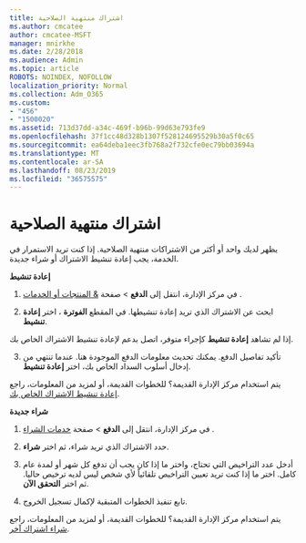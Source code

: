 ```yaml
---
title: اشتراك منتهية الصلاحية
ms.author: cmcatee
author: cmcatee-MSFT
manager: mnirkhe
ms.date: 2/28/2018
ms.audience: Admin
ms.topic: article
ROBOTS: NOINDEX, NOFOLLOW
localization_priority: Normal
ms.collection: Adm_O365
ms.custom:
- "456"
- "1500020"
ms.assetid: 713d37dd-a34c-469f-b96b-99d63e793fe9
ms.openlocfilehash: 37f1cc48d328b1307f528124695529b30a5f0c65
ms.sourcegitcommit: ea64deba1eec3fb768a2f732cfe0ec79bb03694a
ms.translationtype: MT
ms.contentlocale: ar-SA
ms.lasthandoff: 08/23/2019
ms.locfileid: "36575575"
---
```

# <a name="expired-subscription"></a>اشتراك منتهية الصلاحية

يظهر لديك واحد أو أكثر من الاشتراكات منتهية الصلاحية. إذا كنت تريد الاستمرار في الخدمة، يجب إعادة تنشيط الاشتراك أو شراء جديدة.
  
**إعادة تنشيط**
  
1. في مركز الإدارة، انتقل إلى **الدفع** \> صفحة [& المنتجات أو الخدمات](https://go.microsoft.com/fwlink/p/?linkid=842054) .

2. ابحث عن الاشتراك الذي تريد إعادة تنشيطها. في المقطع **الفوترة** ، اختر **إعادة تنشيط**.

إذا لم تشاهد **إعادة تنشيط** كإجراء متوفر، اتصل بدعم لإعادة تنشيط الاشتراك الخاص بك.

3. تأكيد تفاصيل الدفع. يمكنك تحديث معلومات الدفع الموجودة هنا. عندما تنتهي من إدخال أسلوب السداد الخاص بك، اختر **إعادة تنشيط**.

يتم استخدام مركز الإدارة القديمة؟ للخطوات القديمة، أو لمزيد من المعلومات، راجع [إعادة تنشيط الاشتراك الخاص بك](https://docs.microsoft.com/office365/admin/subscriptions-and-billing/reactivate-your-subscription).

**شراء جديدة**
  
1. في مركز الإدارة، انتقل إلى **الدفع** \> صفحة [خدمات الشراء](https://go.microsoft.com/fwlink/p/?linkid=868433) .

2. حدد الاشتراك الذي تريد شراء، ثم اختر **شراء**.

3. أدخل عدد التراخيص التي تحتاج، واختر ما إذا كان يجب أن تدفع كل شهر أو لمدة عام كامل. اختر ما إذا كنت تريد تعيين التراخيص تلقائياً لأي شخص ليس لديه ترخيص حاليا. ثم اختر **التحقق الآن**.

4. تابع تنفيذ الخطوات المتبقية لإكمال تسجيل الخروج.

يتم استخدام مركز الإدارة القديمة؟ للخطوات القديمة، أو لمزيد من المعلومات، راجع [شراء اشتراك آخر](https://docs.microsoft.com/office365/admin/subscriptions-and-billing/buy-another-subscription).
